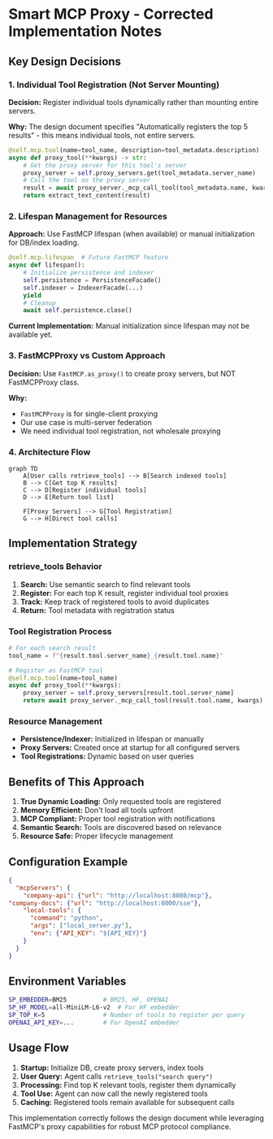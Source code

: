 # Smart MCP Proxy - Corrected Implementation Notes

## Key Design Decisions

### 1. Individual Tool Registration (Not Server Mounting)

**Decision:** Register individual tools dynamically rather than mounting entire servers.

**Why:** The design document specifies "Automatically registers the top 5 results" - this means individual tools, not entire servers.

```python
@self.mcp.tool(name=tool_name, description=tool_metadata.description)
async def proxy_tool(**kwargs) -> str:
    # Get the proxy server for this tool's server
    proxy_server = self.proxy_servers.get(tool_metadata.server_name)
    # Call the tool on the proxy server
    result = await proxy_server._mcp_call_tool(tool_metadata.name, kwargs)
    return extract_text_content(result)
```

### 2. Lifespan Management for Resources

**Approach:** Use FastMCP lifespan (when available) or manual initialization for DB/index loading.

```python
@self.mcp.lifespan  # Future FastMCP feature
async def lifespan():
    # Initialize persistence and indexer
    self.persistence = PersistenceFacade()
    self.indexer = IndexerFacade(...)
    yield
    # Cleanup
    await self.persistence.close()
```

**Current Implementation:** Manual initialization since lifespan may not be available yet.

### 3. FastMCPProxy vs Custom Approach

**Decision:** Use `FastMCP.as_proxy()` to create proxy servers, but NOT FastMCPProxy class.

**Why:** 
- `FastMCPProxy` is for single-client proxying
- Our use case is multi-server federation
- We need individual tool registration, not wholesale proxying

### 4. Architecture Flow

```mermaid
graph TD
    A[User calls retrieve_tools] --> B[Search indexed tools]
    B --> C[Get top K results]
    C --> D[Register individual tools]
    D --> E[Return tool list]
    
    F[Proxy Servers] --> G[Tool Registration]
    G --> H[Direct tool calls]
```

## Implementation Strategy

### retrieve_tools Behavior

1. **Search:** Use semantic search to find relevant tools
2. **Register:** For each top K result, register individual tool proxies
3. **Track:** Keep track of registered tools to avoid duplicates
4. **Return:** Tool metadata with registration status

### Tool Registration Process

```python
# For each search result
tool_name = f"{result.tool.server_name}_{result.tool.name}"

# Register as FastMCP tool
@self.mcp.tool(name=tool_name)
async def proxy_tool(**kwargs):
    proxy_server = self.proxy_servers[result.tool.server_name]
    return await proxy_server._mcp_call_tool(result.tool.name, kwargs)
```

### Resource Management

- **Persistence/Indexer:** Initialized in lifespan or manually
- **Proxy Servers:** Created once at startup for all configured servers
- **Tool Registrations:** Dynamic based on user queries

## Benefits of This Approach

1. **True Dynamic Loading:** Only requested tools are registered
2. **Memory Efficient:** Don't load all tools upfront
3. **MCP Compliant:** Proper tool registration with notifications
4. **Semantic Search:** Tools are discovered based on relevance
5. **Resource Safe:** Proper lifecycle management

## Configuration Example

```json
{
  "mcpServers": {
    "company-api": {"url": "http://localhost:8080/mcp"},
"company-docs": {"url": "http://localhost:8000/sse"},
    "local-tools": {
      "command": "python",
      "args": ["local_server.py"],
      "env": {"API_KEY": "${API_KEY}"}
    }
  }
}
```

## Environment Variables

```bash
SP_EMBEDDER=BM25          # BM25, HF, OPENAI
SP_HF_MODEL=all-MiniLM-L6-v2  # For HF embedder
SP_TOP_K=5                # Number of tools to register per query
OPENAI_API_KEY=...        # For OpenAI embedder
```

## Usage Flow

1. **Startup:** Initialize DB, create proxy servers, index tools
2. **User Query:** Agent calls `retrieve_tools("search query")`
3. **Processing:** Find top K relevant tools, register them dynamically
4. **Tool Use:** Agent can now call the newly registered tools
5. **Caching:** Registered tools remain available for subsequent calls

This implementation correctly follows the design document while leveraging FastMCP's proxy capabilities for robust MCP protocol compliance. 